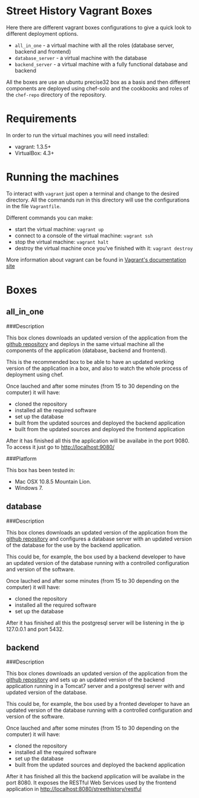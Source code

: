 Street History Vagrant Boxes
============================

Here there are different vagrant boxes configurations to give a quick look to different deployment options.

* `all_in_one` - a virtual machine with all the roles (database server, backend and frontend)
* `database_server` - a virtual machine with the database
* `backend_server` - a virtual machine with a fully functional database and backend

All the boxes are use an ubuntu precise32 box as a basis and then different components 
are deployed using chef-solo and the cookbooks and roles of the `chef-repo` directory
of the repository.

Requirements
============

In order to run the virtual machines you will need installed:

* vagrant: 1.3.5+
* VirtualBox: 4.3+

Running the machines
====================

To interact with `vagrant` just open a terminal and change to the desired directory. All the commands run in
this directory will use the configurations in the file `Vagrantfile`.

Different commands you can make:

* start the virtual machine: `vagrant up`
* connect to a console of the virtual machine: `vagrant ssh`
* stop the virtual machine: `vagrant halt`
* destroy the virtual machine once you've finished with it: `vagrant destroy`

More information about vagrant can be found in [Vagrant's documentation site](http://docs.vagrantup.com/v2/)

Boxes
=====

all_in_one
----------

###Description

This box clones downloads an updated version of the application from 
the [github repository](https://github.com/jagilpe/streethistory) and deploys in the same virtual
machine all the components of the application (database, backend and frontend).

This is the recommended box to be able to have an updated working version of the application in a box,
and also to watch the whole process of deployment using chef.

Once lauched and after some minutes (from 15 to 30 depending on the computer) it will have:

* cloned the repository
* installed all the required software
* set up the database
* built from the updated sources and deployed the backend application
* built from the updated sources and deployed the frontend application

After it has finished all this the application will be availabe in the port 9080. To access it just
go to [http://localhost:9080/](http://localhost:9080/)

###Platform

This box has been tested in:
* Mac OSX 10.8.5 Mountain Lion.
* Windows 7.

database
--------

###Description

This box clones downloads an updated version of the application from 
the [github repository](https://github.com/jagilpe/streethistory) and configures a database server
with an updated version of the database for the use by the backend application.

This could be, for example, the box used by a backend developer to have an updated version
of the database running with a controlled configuration and version of the software.

Once lauched and after some minutes (from 15 to 30 depending on the computer) it will have:

* cloned the repository
* installed all the required software
* set up the database

After it has finished all this the postgresql server will be listening in the ip 127.0.0.1 and port 5432.

backend
-------

###Description

This box clones downloads an updated version of the application from 
the [github repository](https://github.com/jagilpe/streethistory) and sets up an updated version of the
backend application running in a Tomcat7 server and a postgresql server with and updated version of the 
database.

This could be, for example, the box used by a fronted developer to have an updated version
of the database running with a controlled configuration and version of the software.

Once lauched and after some minutes (from 15 to 30 depending on the computer) it will have:

* cloned the repository
* installed all the required software
* set up the database
* built from the updated sources and deployed the backend application

After it has finished all this the backend application will be availabe in the port 8080. It exposes the
RESTful Web Services used by the frontend application in 
[http://localhost:8080/streethistory/restful](http://localhost:8080/streethistory/restful)
